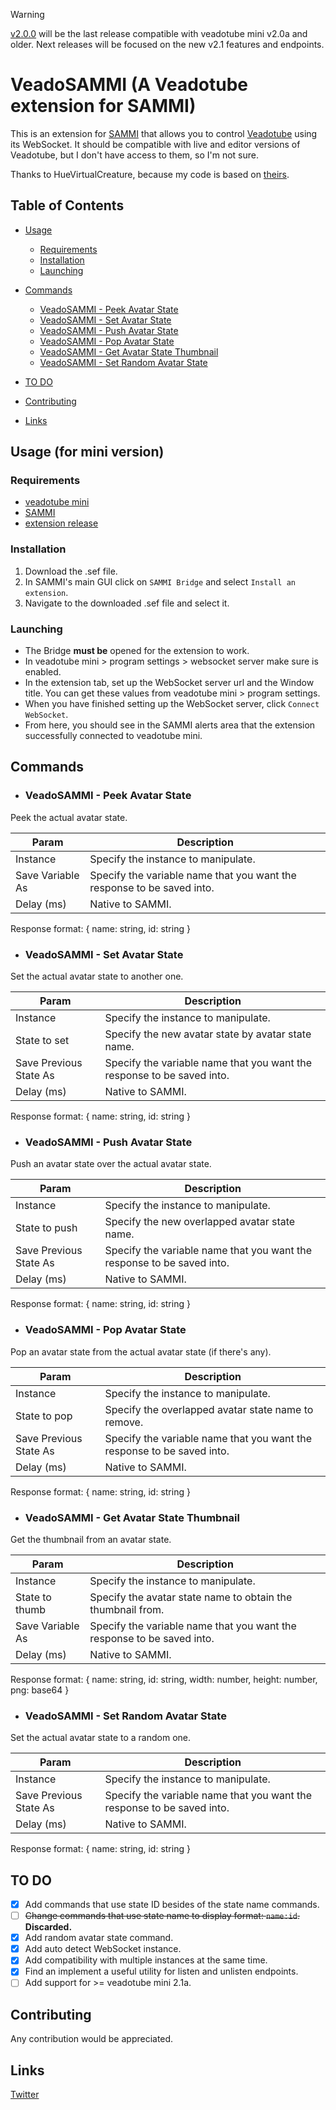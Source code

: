 > [!WARNING]
> [v2.0.0](https://github.com/Benjas333/VeadoSAMMI/releases/tag/v2.0.0) will be the last release compatible with veadotube mini v2.0a and older. Next releases will be focused on the new v2.1 features and endpoints.

# VeadoSAMMI (A Veadotube extension for SAMMI)
This is an extension for [SAMMI](https://sammi.solutions/) that allows you to control [Veadotube](https://veado.tube/) using its WebSocket. It should be compatible with live and editor versions of Veadotube, but I don't have access to them, so I'm not sure.
<!-- ![](/assets/logo%20not%20alpha%20in%20head.png) -->
Thanks to HueVirtualCreature, because my code is based on [theirs](https://github.com/HueVirtualCreature/SAMMIVtubeStudioExtension).

## Table of Contents
- [Usage](#usage)
  - [Requirements](#requirements)
  - [Installation](#installation)
  - [Launching](#launching)

- [Commands](#commands)
  - [VeadoSAMMI - Peek Avatar State](#veadotube-mini---peek-avatar-state)
  - [VeadoSAMMI - Set Avatar State](#veadotube-mini---set-avatar-state)
  - [VeadoSAMMI - Push Avatar State](#veadotube-mini---push-avatar-state)
  - [VeadoSAMMI - Pop Avatar State](#veadotube-mini---pop-avatar-state)
  - [VeadoSAMMI - Get Avatar State Thumbnail](#veadotube-mini---thumb-avatar-state)
  - [VeadoSAMMI - Set Random Avatar State](#veadotube-mini---set-random-avatar-state)
- [TO DO](#to-do)
- [Contributing](#contributing)
- [Links](#links)

## Usage (for mini version)
### Requirements
- [veadotube mini](https://olmewe.itch.io/veadotube-mini)
- [SAMMI](https://sammi.solutions/docs/download)
- [extension release](https://github.com/Benjas333/VeadoSAMMI/releases/latest)

### Installation
1. Download the .sef file.
2. In SAMMI's main GUI click on `SAMMI Bridge` and select `Install an extension`.
3. Navigate to the downloaded .sef file and select it.

### Launching
- The Bridge **must be** opened for the extension to work.
- In veadotube mini > program settings > websocket server make sure is enabled.
- In the extension tab, set up the WebSocket server url and the Window title. You can get these values from veadotube mini > program settings.
- When you have finished setting up the WebSocket server, click `Connect WebSocket`.
- From here, you should see in the SAMMI alerts area that the extension successfully connected to veadotube mini.

## Commands
- ### VeadoSAMMI - Peek Avatar State
Peek the actual avatar state.

Param | Description
------------- | -------------
Instance | Specify the instance to manipulate.
Save Variable As | Specify the variable name that you want the response to be saved into.
Delay (ms) | Native to SAMMI.

Response format: {
        name: string,
        id: string
}

- ### VeadoSAMMI - Set Avatar State
Set the actual avatar state to another one.

Param | Description
------------- | -------------
Instance | Specify the instance to manipulate.
State to set | Specify the new avatar state by avatar state name.
Save Previous State As | Specify the variable name that you want the response to be saved into.
Delay (ms) | Native to SAMMI.

Response format: {
        name: string,
        id: string
}

- ### VeadoSAMMI - Push Avatar State
Push an avatar state over the actual avatar state.

Param | Description
------------- | -------------
Instance | Specify the instance to manipulate.
State to push | Specify the new overlapped avatar state name.
Save Previous State As | Specify the variable name that you want the response to be saved into.
Delay (ms) | Native to SAMMI.

Response format: {
        name: string,
        id: string
}

- ### VeadoSAMMI - Pop Avatar State
Pop an avatar state from the actual avatar state (if there's any).

Param | Description
------------- | -------------
Instance | Specify the instance to manipulate.
State to pop | Specify the overlapped avatar state name to remove.
Save Previous State As | Specify the variable name that you want the response to be saved into.
Delay (ms) | Native to SAMMI.

Response format: {
        name: string,
        id: string
}

- ### VeadoSAMMI - Get Avatar State Thumbnail
Get the thumbnail from an avatar state.

Param | Description
------------- | -------------
Instance | Specify the instance to manipulate.
State to thumb | Specify the avatar state name to obtain the thumbnail from.
Save Variable As | Specify the variable name that you want the response to be saved into.
Delay (ms) | Native to SAMMI.

Response format: {
        name: string,
        id: string,
        width: number,
        height: number,
        png: base64
}

- ### VeadoSAMMI - Set Random Avatar State
Set the actual avatar state to a random one.

Param | Description
------------- | -------------
Instance | Specify the instance to manipulate.
Save Previous State As | Specify the variable name that you want the response to be saved into.
Delay (ms) | Native to SAMMI.

Response format: {
        name: string,
        id: string
}

## TO DO
- [x] Add commands that use state ID besides of the state name commands.
- [ ] ~~Change commands that use state name to display format: `name:id`.~~ **Discarded.**
- [x] Add random avatar state command.
- [x] Add auto detect WebSocket instance.
- [x] Add compatibility with multiple instances at the same time.
- [x] Find an implement a useful utility for listen and unlisten endpoints.
- [ ] Add support for >= veadotube mini 2.1a.

## Contributing
Any contribution would be appreciated.

## Links
[Twitter](https://twitter.com/ElBenjas333)
